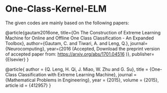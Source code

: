 # One-Class-Kernel-ELM

The given codes are mainly based on the following papers:

@article{gautam2016one,
 title={On The Construction of Extreme Learning Machine for Online and Offline One Class Classification - An Expanded Toolbox},
 author={Gautam, C. and Tiwari, A. and Leng, Q.},
 journal={Neurocomputing},
 year={2016 (Accepted, Download the preprint version of accepted paper from: https://arxiv.org/abs/1701.04516 )},
 publisher={Elsevier}
}

@article{
	author = {Q. Leng, H. Qi, J. Miao, W. Zhu and G. Su},
	title = {One-Class Classification with Extreme Learning Machine},
	journal = {Mathematical Problems in Engineering},
	year = {2015}, volume = {2015}, article id = {412957}
}
